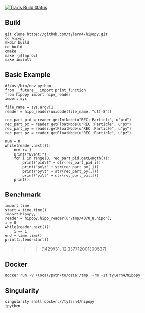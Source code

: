 [![Travis Build Status](https://travis-ci.org/tylern4/hipopy.svg?branch=master)](https://travis-ci.org/tylern4/hipopy)
## Build
```
git clone https://github.com/tylern4/hipopy.git
cd hipopy
mkdir build
cd build
cmake ..
make -j$(nproc)
make install
```

## Basic Example

```
#!/usr/bin/env python
from __future__ import print_function
from hipopy import hipo_reader
import sys

file_name = sys.argv[1]
reader = hipo_reader(unicode(file_name, "utf-8"))

rec_part_pid = reader.getIntNode(u"REC::Particle", u"pid")
rec_part_px = reader.getFloatNode(u"REC::Particle", u"px")
rec_part_py = reader.getFloatNode(u"REC::Particle", u"py")
rec_part_pz = reader.getFloatNode(u"REC::Particle", u"pz")

num = 0
while(reader.next()):
    num += 1
    print("Event:")
    for i in range(0, rec_part_pid.getLength()):
        print("pid\t" + str(rec_part_pid[i]))
        print("px\t" + str(rec_part_px[i]))
        print("py\t" + str(rec_part_py[i]))
        print("pz\t" + str(rec_part_pz[i]))
    print()
```

## Benchmark
```
import time
start = time.time()
import hipopy;
reader = hipopy.hipo_reader(u"/tmp/4070_8.hipo");
i = 0
while(reader.next()):
    i += 1
end = time.time()
print(i,(end-start))
```
>>> (1429931, 12.387712001800537)

## Docker
```
docker run -v /local/path/to/data:/tmp --rm -it tylern4/hipopy
```

## Singularity
```
singularity shell docker://tylern4/hipopy
ipython
```
